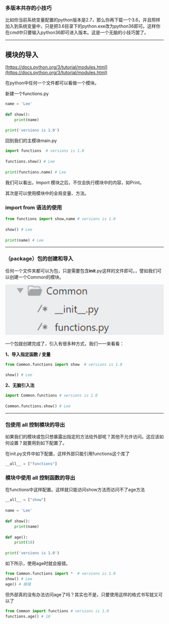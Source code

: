 ### 多版本共存的小技巧

比如你当前系统变量配置的python版本是2.7，那么你再下载一个3.6，并且照样加入到系统变量中，只是把3.6目录下的python.exe改为python36即可。这样你在cmd中只要输入python36即可进入版本。这是一个无脑的小技巧罢了。

---

## 模块的导入

[https://docs.python.org/3/tutorial/modules.html](https://docs.python.org/3/tutorial/modules.html)

在python中任何一个文件都可以看做一个模块。

新建一个functions.py

```py
name = 'Lee'

def show():
    print(name)

print('versions is 1.0')
```

回到我们的主模块main.py

```py
import functions  # versions is 1.0

functions.show() # Lee

print(functions.name) # Lee
```

我们可以看出，Import 模块之后，不仅会执行模块中的内容，如Print。

其次是可以使用模块中的全局变量、方法。

### import from 语法的使用

```py
from functions import show,name # versions is 1.0

show() # Lee

print(name) # Lee
```

---

### （package）包的创建和导入

任何一个文件夹都可以为包，只是需要包含**init**.py这样的文件即可。，譬如我们可以创建一个Common的模块。

![](/assets/123123123import.png)

一个包就创建完成了，引入有很多种方式，我们一一来看看：

**1、导入指定函数 / 变量**

```py
from Common.functions import show  # versions is 1.0
 
show() # Lee
```

**2、无脑引入法**

```py
import Common.functions # versions is 1.0
 
Common.functions.show() # Lee
```

---

### 包使用 all 控制模块的导出

如果我们的模块或包只想暴露出指定的方法给外部呢？其他不允许访问。这应该如何设置？就要用到如下配置了。

在init.py文件中如下配置，这样外部只能引用functions这个库了

```py
__all__ = ["functions"]
```

### 模块中使用 all 控制函数的导出

在functions中这样配置。这样就只能访问show方法而访问不了age方法

```py
__all__ = ["show"]

name = 'Lee'

def show():
    print(name)

def age():
    print(18)

print('versions is 1.0')
```

如下所示，使用age时就会报错。

```py
from Common.functions import *  # versions is 1.0
show() # Lee 
age() # 报错
```

但外部真的没有办法访问age了吗？其实也不是，只要使用这样的格式书写就又可以了

```py
from Common import functions # versions is 1.0
functions.age() # 18
```



